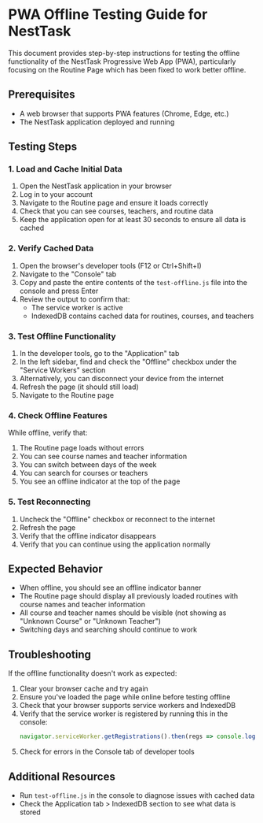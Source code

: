 # PWA Offline Testing Guide for NestTask

This document provides step-by-step instructions for testing the offline functionality of the NestTask Progressive Web App (PWA), particularly focusing on the Routine Page which has been fixed to work better offline.

## Prerequisites

- A web browser that supports PWA features (Chrome, Edge, etc.)
- The NestTask application deployed and running

## Testing Steps

### 1. Load and Cache Initial Data

1. Open the NestTask application in your browser
2. Log in to your account
3. Navigate to the Routine page and ensure it loads correctly
4. Check that you can see courses, teachers, and routine data
5. Keep the application open for at least 30 seconds to ensure all data is cached

### 2. Verify Cached Data

1. Open the browser's developer tools (F12 or Ctrl+Shift+I)
2. Navigate to the "Console" tab
3. Copy and paste the entire contents of the `test-offline.js` file into the console and press Enter
4. Review the output to confirm that:
   - The service worker is active
   - IndexedDB contains cached data for routines, courses, and teachers

### 3. Test Offline Functionality

1. In the developer tools, go to the "Application" tab
2. In the left sidebar, find and check the "Offline" checkbox under the "Service Workers" section
3. Alternatively, you can disconnect your device from the internet
4. Refresh the page (it should still load)
5. Navigate to the Routine page

### 4. Check Offline Features

While offline, verify that:

1. The Routine page loads without errors
2. You can see course names and teacher information
3. You can switch between days of the week
4. You can search for courses or teachers
5. You see an offline indicator at the top of the page

### 5. Test Reconnecting

1. Uncheck the "Offline" checkbox or reconnect to the internet
2. Refresh the page
3. Verify that the offline indicator disappears
4. Verify that you can continue using the application normally

## Expected Behavior

- When offline, you should see an offline indicator banner
- The Routine page should display all previously loaded routines with course names and teacher information
- All course and teacher names should be visible (not showing as "Unknown Course" or "Unknown Teacher")
- Switching days and searching should continue to work

## Troubleshooting

If the offline functionality doesn't work as expected:

1. Clear your browser cache and try again
2. Ensure you've loaded the page while online before testing offline
3. Check that your browser supports service workers and IndexedDB
4. Verify that the service worker is registered by running this in the console:
   ```javascript
   navigator.serviceWorker.getRegistrations().then(regs => console.log(regs));
   ```
5. Check for errors in the Console tab of developer tools

## Additional Resources

- Run `test-offline.js` in the console to diagnose issues with cached data
- Check the Application tab > IndexedDB section to see what data is stored 